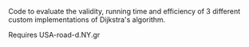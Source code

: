 Code to evaluate the validity, running time and efficiency of 3 different custom implementations of Dijkstra's algorithm. 

Requires USA-road-d.NY.gr
